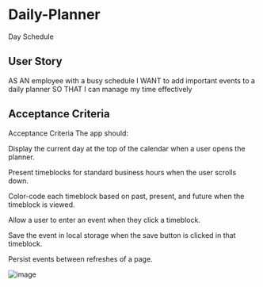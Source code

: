 # Daily-Planner
Day Schedule
## User Story 
AS AN employee with a busy schedule
I WANT to add important events to a daily planner
SO THAT I can manage my time effectively
## Acceptance Criteria
Acceptance Criteria
The app should:

Display the current day at the top of the calendar when a user opens the planner.

Present timeblocks for standard business hours when the user scrolls down.

Color-code each timeblock based on past, present, and future when the timeblock is viewed.

Allow a user to enter an event when they click a timeblock.

Save the event in local storage when the save button is clicked in that timeblock.

Persist events between refreshes of a page.

![image](https://user-images.githubusercontent.com/119163387/215338993-148f5be6-9b50-4649-b3cc-98d4904fb7be.png)
